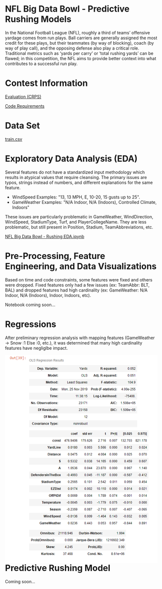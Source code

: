 # NFL Big Data Bowl - Predictive Rushing Models
In the National Football League (NFL), roughly a third of teams’ offensive yardage comes from run plays. Ball carriers are generally assigned the most credit for these plays, but their teammates (by way of blocking), coach (by way of play call), and the opposing defense also play a critical role. Traditional metrics such as ‘yards per carry’ or ‘total rushing yards’ can be flawed; in this competition, the NFL aims to provide better context into what contributes to a successful run play.

# Contest Information

<a href="https://www.kaggle.com/c/nfl-big-data-bowl-2020/overview/evaluation">Evaluation (CRPS)</a>

<a href ="https://www.kaggle.com/c/nfl-big-data-bowl-2020/overview/code-requirements">Code Requirements</a>

# Data Set
<a href="https://www.kaggle.com/c/nfl-big-data-bowl-2020/data">train.csv</a>

# Exploratory Data Analysis (EDA) 

Several features do not have a standardized input methodology which results in atypical values that require cleansing. The primary issues are typos, strings instead of numbers, and different explanations for the same feature.

<UL>
<LI>WindSpeed Examples: "13, 13 MPH, E, 10-20, 15 gusts up to 25". 
<LI>GameWeather Examples: "N/A Indoor, N/A (Indoors), Controlled Climate, Indoors"
</UL>

These issues are particularly problematic in GameWeather, WindDirection, WindSpeed, StadiumType, Turf, and PlayerCollegeName. They are less problematic, but still present in Position, Stadium, TeamAbbreviations, etc. 

<a href="https://github.com/erikw425/NFL_Big_Data_Bowl_Rushing/blob/master/NFL_Rushing_EDA.ipynb">NFL Big Data Bowl - Rushing EDA.ipynb</a>

# Pre-Processing, Feature Engineering, and Data Visualizations

Based on time and code constraints, some features were fixed and others were dropped. Fixed features only had a few issues (ex: TeamAbbr: BLT, BAL) and dropped features had high cardinality (ex: GameWeather: N/A Indoor, N/A (Indoors), Indoor, Indoors, etc).

Notebook coming soon...

# Regressions

After preliminary regression analysis with mapping features (GameWeather -> Snow :1 Else :0, etc.), it was determined that many high cardinality features have negliglbe impact. 

<img src="Preliminary Regressions.png"
     alt="Preliminary Linear Regression"
     style="float: left; margin-right: 10px;" />

# Predictive Rushing Model

Coming soon...
